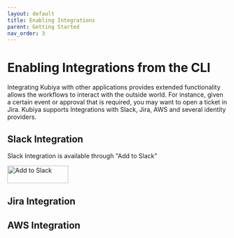 ```yaml
---
layout: default
title: Enabling Integrations
parent: Getting Started
nav_order: 3
---
```

# Enabling Integrations from the CLI

Integrating Kubiya with other applications provides extended functionality allows the workflows to interact with the outside world.  For instance, given a certain event or approval that is required, you may want to open a ticket in Jira.  Kubiya supports Integrations with Slack, Jira, AWS and several identity providers.

## Slack Integration

Slack Integration is available through "Add to Slack"

<a href="https://slack.com/oauth/v2/authorize?client_id=2154513364934.2307890902273&scope=app_mentions:read,channels:manage,chat:write,conversations.connect:write,files:write,groups:read,groups:write,im:history,im:write,mpim:history,mpim:write,pins:write,reactions:read,reactions:write,usergroups:read,users:read,users:read.email,team:read,users.profile:read,channels:read,im:read&user_scope="><img alt="Add to Slack" height="40" width="139" src="https://platform.slack-edge.com/img/add_to_slack.png" srcSet="https://platform.slack-edge.com/img/add_to_slack.png 1x, https://platform.slack-edge.com/img/add_to_slack@2x.png 2x" /></a>

## Jira Integration

## AWS Integration

